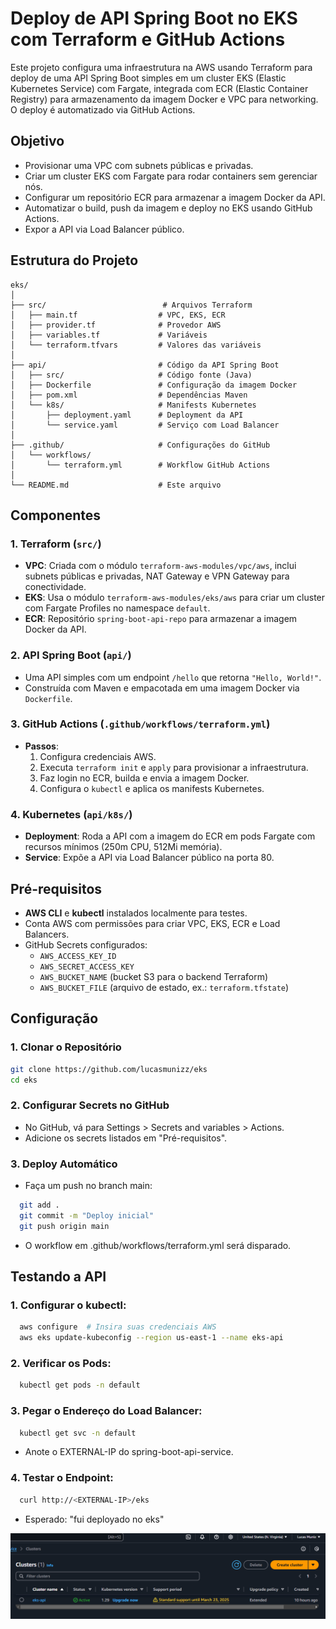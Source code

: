 # Deploy de API Spring Boot no EKS com Terraform e GitHub Actions

Este projeto configura uma infraestrutura na AWS usando Terraform para deploy de uma API Spring Boot simples em um cluster EKS (Elastic Kubernetes Service) com Fargate, integrada com ECR (Elastic Container Registry) para armazenamento da imagem Docker e VPC para networking. O deploy é automatizado via GitHub Actions.

## Objetivo
- Provisionar uma VPC com subnets públicas e privadas.
- Criar um cluster EKS com Fargate para rodar containers sem gerenciar nós.
- Configurar um repositório ECR para armazenar a imagem Docker da API.
- Automatizar o build, push da imagem e deploy no EKS usando GitHub Actions.
- Expor a API via Load Balancer público.

## Estrutura do Projeto

```code
eks/
│
├── src/                          # Arquivos Terraform
│   ├── main.tf                  # VPC, EKS, ECR
│   ├── provider.tf              # Provedor AWS
│   ├── variables.tf             # Variáveis
│   └── terraform.tfvars         # Valores das variáveis
│
├── api/                         # Código da API Spring Boot
│   ├── src/                     # Código fonte (Java)
│   ├── Dockerfile               # Configuração da imagem Docker
│   ├── pom.xml                  # Dependências Maven
│   └── k8s/                     # Manifests Kubernetes
│       ├── deployment.yaml      # Deployment da API
│       └── service.yaml         # Serviço com Load Balancer
│
├── .github/                     # Configurações do GitHub
│   └── workflows/
│       └── terraform.yml        # Workflow GitHub Actions
│
└── README.md                    # Este arquivo
```


## Componentes

### 1. Terraform (`src/`)
- **VPC**: Criada com o módulo `terraform-aws-modules/vpc/aws`, inclui subnets públicas e privadas, NAT Gateway e VPN Gateway para conectividade.
- **EKS**: Usa o módulo `terraform-aws-modules/eks/aws` para criar um cluster com Fargate Profiles no namespace `default`.
- **ECR**: Repositório `spring-boot-api-repo` para armazenar a imagem Docker da API.

### 2. API Spring Boot (`api/`)
- Uma API simples com um endpoint `/hello` que retorna `"Hello, World!"`.
- Construída com Maven e empacotada em uma imagem Docker via `Dockerfile`.

### 3. GitHub Actions (`.github/workflows/terraform.yml`)
- **Passos**:
  1. Configura credenciais AWS.
  2. Executa `terraform init` e `apply` para provisionar a infraestrutura.
  3. Faz login no ECR, builda e envia a imagem Docker.
  4. Configura o `kubectl` e aplica os manifests Kubernetes.

### 4. Kubernetes (`api/k8s/`)
- **Deployment**: Roda a API com a imagem do ECR em pods Fargate com recursos mínimos (250m CPU, 512Mi memória).
- **Service**: Expõe a API via Load Balancer público na porta 80.

## Pré-requisitos
- **AWS CLI** e **kubectl** instalados localmente para testes.
- Conta AWS com permissões para criar VPC, EKS, ECR e Load Balancers.
- GitHub Secrets configurados:
  - `AWS_ACCESS_KEY_ID`
  - `AWS_SECRET_ACCESS_KEY`
  - `AWS_BUCKET_NAME` (bucket S3 para o backend Terraform)
  - `AWS_BUCKET_FILE` (arquivo de estado, ex.: `terraform.tfstate`)

## Configuração

### 1. Clonar o Repositório
```bash
git clone https://github.com/lucasmunizz/eks
cd eks
```

### 2. Configurar Secrets no GitHub
- No GitHub, vá para Settings > Secrets and variables > Actions.
- Adicione os secrets listados em "Pré-requisitos".

### 3. Deploy Automático
- Faça um push no branch main:
```bash
  git add .
  git commit -m "Deploy inicial"
  git push origin main
```
- O workflow em .github/workflows/terraform.yml será disparado.

## Testando a API

### 1. Configurar o kubectl:

```bash
  aws configure  # Insira suas credenciais AWS
  aws eks update-kubeconfig --region us-east-1 --name eks-api
```

### 2. Verificar os Pods:
```bash
  kubectl get pods -n default
```

### 3. Pegar o Endereço do Load Balancer:
```bash
  kubectl get svc -n default
```
- Anote o EXTERNAL-IP do spring-boot-api-service.

### 4. Testar o Endpoint:
```bash
  curl http://<EXTERNAL-IP>/eks
```
- Esperado: "fui deployado no eks"

![response](./assets/eks.png)

